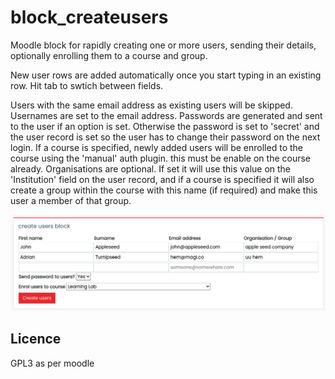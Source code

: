 # block_createusers
Moodle block for rapidly creating one or more users, sending their details, optionally enrolling them to a course and group.

New user rows are added automatically once you start typing in an existing row. Hit tab to swtich between fields.

Users with the same email address as existing users will be skipped.
Usernames are set to the email address.
Passwords are generated and sent to the user if an option is set. Otherwise the password is set to 'secret' and the user record is set so the user has to change their password on the next login.
If a course is specified, newly added users will be enrolled to the course using the 'manual' auth plugin. this must be enable on the course already.
Organisations are optional. If set it will use this value on the 'Institution' field on the user record, and if a course is specified it will also create a group within the course with this name (if required) and make this user a member of that group.

![example](example.png)

## Licence

GPL3 as per moodle